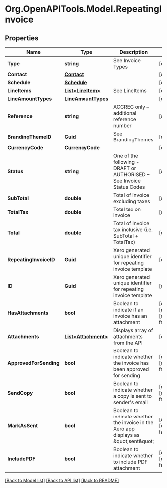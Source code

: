 # Org.OpenAPITools.Model.RepeatingInvoice

## Properties

Name | Type | Description | Notes
------------ | ------------- | ------------- | -------------
**Type** | **string** | See Invoice Types | [optional] 
**Contact** | [**Contact**](Contact.md) |  | [optional] 
**Schedule** | [**Schedule**](Schedule.md) |  | [optional] 
**LineItems** | [**List&lt;LineItem&gt;**](LineItem.md) | See LineItems | [optional] 
**LineAmountTypes** | **LineAmountTypes** |  | [optional] 
**Reference** | **string** | ACCREC only – additional reference number | [optional] 
**BrandingThemeID** | **Guid** | See BrandingThemes | [optional] 
**CurrencyCode** | **CurrencyCode** |  | [optional] 
**Status** | **string** | One of the following - DRAFT or AUTHORISED – See Invoice Status Codes | [optional] 
**SubTotal** | **double** | Total of invoice excluding taxes | [optional] 
**TotalTax** | **double** | Total tax on invoice | [optional] 
**Total** | **double** | Total of Invoice tax inclusive (i.e. SubTotal + TotalTax) | [optional] 
**RepeatingInvoiceID** | **Guid** | Xero generated unique identifier for repeating invoice template | [optional] 
**ID** | **Guid** | Xero generated unique identifier for repeating invoice template | [optional] 
**HasAttachments** | **bool** | Boolean to indicate if an invoice has an attachment | [optional] [readonly] [default to false]
**Attachments** | [**List&lt;Attachment&gt;**](Attachment.md) | Displays array of attachments from the API | [optional] 
**ApprovedForSending** | **bool** | Boolean to indicate whether the invoice has been approved for sending | [optional] [default to false]
**SendCopy** | **bool** | Boolean to indicate whether a copy is sent to sender&#39;s email | [optional] [default to false]
**MarkAsSent** | **bool** | Boolean to indicate whether the invoice in the Xero app displays as \&quot;sent\&quot; | [optional] [default to false]
**IncludePDF** | **bool** | Boolean to indicate whether to include PDF attachment | [optional] [default to false]

[[Back to Model list]](../README.md#documentation-for-models) [[Back to API list]](../README.md#documentation-for-api-endpoints) [[Back to README]](../README.md)

